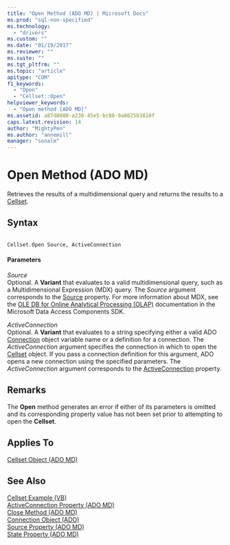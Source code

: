 ```yaml
---
title: "Open Method (ADO MD) | Microsoft Docs"
ms.prod: "sql-non-specified"
ms.technology:
  - "drivers"
ms.custom: ""
ms.date: "01/19/2017"
ms.reviewer: ""
ms.suite: ""
ms.tgt_pltfrm: ""
ms.topic: "article"
apitype: "COM"
f1_keywords: 
  - "Open"
  - "Cellset::Open"
helpviewer_keywords: 
  - "Open method [ADO MD]"
ms.assetid: a87d8080-a238-45e5-bc80-9a8625b3810f
caps.latest.revision: 14
author: "MightyPen"
ms.author: "annemill"
manager: "sonalm"
---
```

# Open Method (ADO MD)
Retrieves the results of a multidimensional query and returns the results to a [Cellset](../../../ado/reference/ado-md-api/cellset-object-ado-md.md).  
  
## Syntax  
  
```  
  
Cellset.Open Source, ActiveConnection  
```  
  
#### Parameters  
 *Source*  
 Optional. A **Variant** that evaluates to a valid multidimensional query, such as a Multidimensional Expression (MDX) query. The *Source* argument corresponds to the [Source](../../../ado/reference/ado-md-api/source-property-ado-md.md) property. For more information about MDX, see the [OLE DB for Online Analytical Processing (OLAP)](http://msdn.microsoft.com/en-us/8a7673c6-3ca1-4411-9f1e-adf1e47df4f3) documentation in the Microsoft Data Access Components SDK.  
  
 *ActiveConnection*  
 Optional. A **Variant** that evaluates to a string specifying either a valid ADO [Connection](../../../ado/reference/ado-api/connection-object-ado.md) object variable name or a definition for a connection. The *ActiveConnection* argument specifies the connection in which to open the [Cellset](../../../ado/reference/ado-md-api/cellset-object-ado-md.md) object. If you pass a connection definition for this argument, ADO opens a new connection using the specified parameters. The *ActiveConnection* argument corresponds to the [ActiveConnection](../../../ado/reference/ado-md-api/activeconnection-property-ado-md.md) property.  
  
## Remarks  
 The **Open** method generates an error if either of its parameters is omitted and its corresponding property value has not been set prior to attempting to open the **Cellset**.  
  
## Applies To  
 [Cellset Object (ADO MD)](../../../ado/reference/ado-md-api/cellset-object-ado-md.md)  
  
## See Also  
 [Cellset Example (VB)](../../../ado/reference/ado-md-api/cellset-example-vb.md)   
 [ActiveConnection Property (ADO MD)](../../../ado/reference/ado-md-api/activeconnection-property-ado-md.md)   
 [Close Method (ADO MD)](../../../ado/reference/ado-md-api/close-method-ado-md.md)   
 [Connection Object (ADO)](../../../ado/reference/ado-api/connection-object-ado.md)   
 [Source Property (ADO MD)](../../../ado/reference/ado-md-api/source-property-ado-md.md)   
 [State Property (ADO MD)](../../../ado/reference/ado-md-api/state-property-ado-md.md)